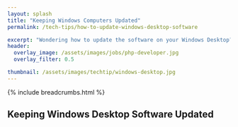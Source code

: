 ```yaml
---
layout: splash 
title: "Keeping Windows Computers Updated"
permalink: /tech-tips/how-to-update-windows-desktop-software

excerpt: "Wondering how to update the software on your Windows Desktop? This guide will show you how."
header:
  overlay_image: /assets/images/jobs/php-developer.jpg
  overlay_filter: 0.5 

thumbnail: /assets/images/techtip/windows-desktop.jpg
---
```


{% include breadcrumbs.html %}

## Keeping Windows Desktop Software Updated
